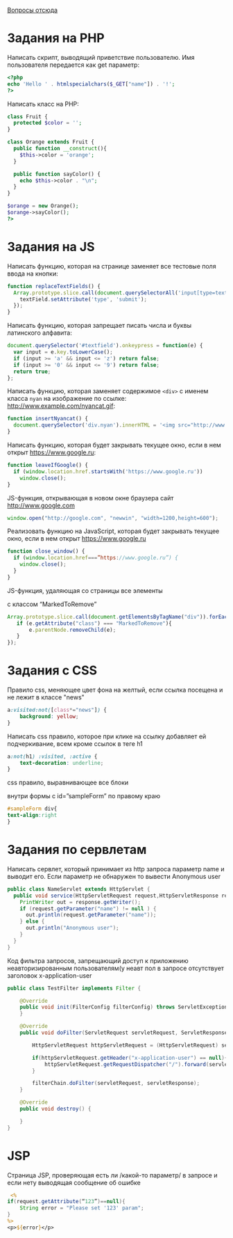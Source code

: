 [Вопросы отсюда](https://picloud.pw/media/resources/posts/2018/02/20/Рубежка_1_Билеты_2017.txt)


# Задания на PHP

Написать скрипт, выводящий приветствие пользователю. Имя пользователя передается как get параметр:
```php
<?php
echo 'Hello ' . htmlspecialchars($_GET["name"]) . '!';
?>
```

Написать класс на PHP:
```php
class Fruit {
  protected $color = '';
}

class Orange extends Fruit {
  public function __construct(){
    $this->color = 'orange';
  }

  public function sayColor() {
    echo $this->color . "\n";
  }
}

$orange = new Orange();
$orange->sayColor();
?>
```

# Задания на JS

Написать функцию, которая на странице заменяет все тестовые поля ввода на кнопки:
```js
function replaceTextFields() {
  Array.prototype.slice.call(document.querySelectorAll('input[type=text]')).forEach(function(textField) {
    textField.setAttribute('type', 'submit');
  });
}
```

Написать функцию, которая запрещает писать числа и буквы латинского алфавита:
```js
document.querySelector('#textfield').onkeypress = function(e) {
  var input = e.key.toLowerCase();
  if (input >= 'a' && input <= 'z') return false;
  if (input >= '0' && input <= '9') return false;
  return true;
};
```

Написать функцию, которая заменяет содержимое `<div>` с именем класса `nyan` на изображение по ссылке: http://www.example.com/nyancat.gif:
```js
function insertNyancat() {
  document.querySelector('div.nyan').innerHTML = '<img src="http://www.example.com/nyancat.gif">';
}
```

Написать функцию, которая будет закрывать текущее окно, если в нем открыт https://www.google.ru:
```js
function leaveIfGoogle() {
  if (window.location.href.startsWith('https://www.google.ru'))
    window.close();
}
```

JS-функция, открывающая в новом окне браузера сайт http://www.google.com

```js
window.open("http://google.com", "newwin", "width=1200,height=600");
```

Реализовать функцию на JavaScript, которая будет закрывать текущее окно, если в нем открыт https://www.google.ru

```js
function close_window() {
  if (window.location.href===”https://www.google.ru”) {
	window.close();
  }
}
```

JS-функция, удаляющая со страницы все элементы <div> c классом “MarkedToRemove”
	
```js
Array.prototype.slice.call(document.getElementsByTagName("div")).forEach(function (e) {
   if (e.getAttribute("class") === "MarkedToRemove"){
       e.parentNode.removeChild(e);
   }
});
```



# Задания с CSS

 Правило css, меняющее цвет фона на желтый, если ссылка посещена и не лежит в классе "news"

```css
a:visited:not([class*="news"]) {
	background: yellow;
}
```

Написать css правило, которое при клике на ссылку добавляет ей подчеркивание, всем кроме ссылок в теге h1

```css
a:not(h1) :visited, :active {
	text-decoration: underline;
}
```

css правило, выравнивающее все блоки <div> внутри формы с id=”sampleForm” по правому краю

```css
#sampleForm div{
text-align:right
}
```

# Задания по сервлетам

Написать сервлет, который принимает из http запроса параметр name и выводит его. Если параметр не обнаружен то вывести Anonymous user
``` java
public class NameServlet extends HttpServlet {
  public void service(HttpServletRequest request,HttpServletResponse response) throws IOException, ServletException {
    PrintWriter out = response.getWriter();
    if (request.getParameter("name") != null ) {
      out.println(request.getParameter("name"));
    } else { 
      out.println("Anonymous user");
    }
  } 
}
```

Код фильтра запросов, запрещающий доступ к приложению неавторизированным пользователям(у неавт пол в запросе отсутствует заголовок x-application-user

```java
public class TestFilter implements Filter {

    @Override
    public void init(FilterConfig filterConfig) throws ServletException {
    }

    @Override
    public void doFilter(ServletRequest servletRequest, ServletResponse servletResponse, FilterChain filterChain) throws IOException, ServletException {

        HttpServletRequest httpServletRequest = (HttpServletRequest) servletRequest;

        if(httpServletRequest.getHeader("x-application-user") == null){
            httpServletRequest.getRequestDispatcher("/").forward(servletRequest, servletResponse);
        }

        filterChain.doFilter(servletRequest, servletResponse);
    }

    @Override
    public void destroy() {

    }
}
```

# JSP

Страница JSP, проверяющая есть ли /какой-то параметр/ в запросе и если нету  выводящая сообщение об ошибке

```jsp
 <%
if(request.getAttribute(“123”)==null){
	String error = "Please set '123' param";
}
%>
<p>${error}</p>
```
